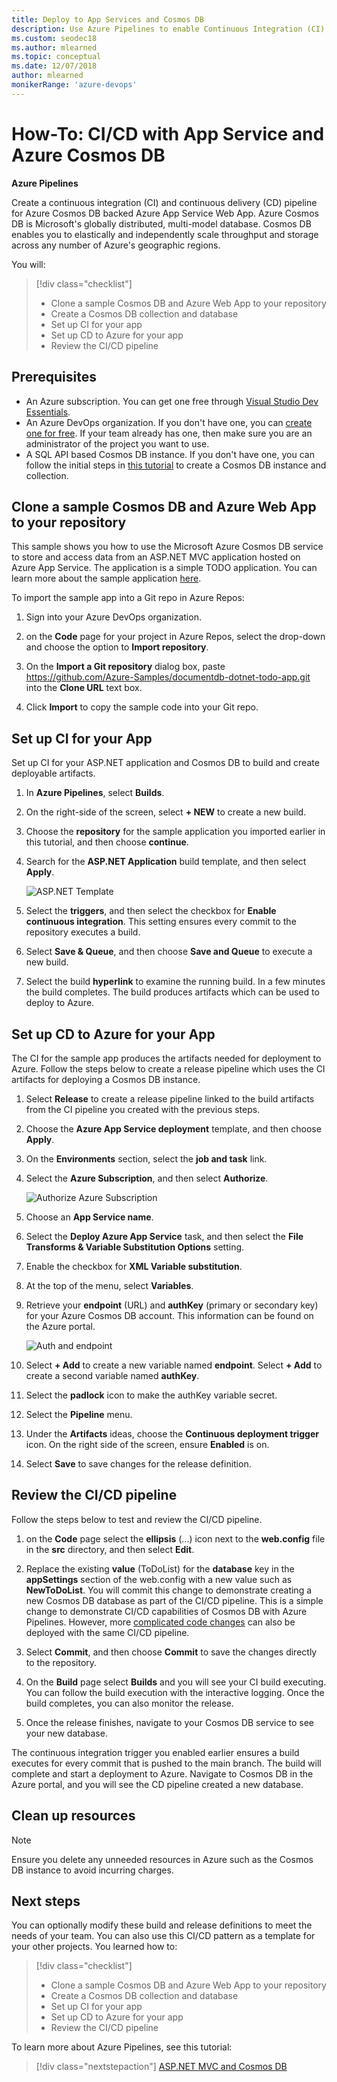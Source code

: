 ```yaml
---
title: Deploy to App Services and Cosmos DB
description: Use Azure Pipelines to enable Continuous Integration (CI) and Continuous Deployment (CD) for your ASP.NET App service and Azure Cosmos DB.
ms.custom: seodec18
ms.author: mlearned
ms.topic: conceptual
ms.date: 12/07/2018
author: mlearned
monikerRange: 'azure-devops'
---
```



# How-To:  CI/CD with App Service and Azure Cosmos DB

**Azure Pipelines**

Create a continuous integration (CI) and continuous delivery (CD) pipeline for Azure Cosmos DB backed Azure App Service Web App.  Azure Cosmos DB is Microsoft's globally distributed, multi-model database. Cosmos DB enables you to elastically and independently scale throughput and storage across any number of Azure's geographic regions.

You will:

> [!div class="checklist"]
> * Clone a sample Cosmos DB and Azure Web App to your repository
> * Create a Cosmos DB collection and database
> * Set up CI for your app
> * Set up CD to Azure for your app
> * Review the CI/CD pipeline

## Prerequisites

* An Azure subscription. You can get one free through [Visual Studio Dev Essentials](https://visualstudio.microsoft.com/dev-essentials/).
* An Azure DevOps organization. If you don't have one, you can [create one for free](https://go.microsoft.com/fwlink/?LinkId=307137). If your team already has one, then make sure you are an administrator of the project you want to use.
* A SQL API based Cosmos DB instance.  If you don't have one, you can follow the initial steps in [this tutorial](/azure/cosmos-db/create-sql-api-dotnet) to create a Cosmos DB instance and collection.

## Clone a sample Cosmos DB and Azure Web App to your repository

This sample shows you how to use the Microsoft Azure Cosmos DB service to store and access data from an ASP.NET MVC application hosted on Azure App Service.  The application is a simple TODO application.  You can learn more about the sample application [here](https://github.com/Azure-Samples/documentdb-dotnet-todo-app).

To import the sample app into a Git repo in Azure Repos:

 1. Sign into your Azure DevOps organization.

 1. on the **Code** page for your project in Azure Repos, select the drop-down and choose the option to **Import repository**.

 1. On the **Import a Git repository** dialog box, paste https://github.com/Azure-Samples/documentdb-dotnet-todo-app.git into the **Clone URL** text box.

 1. Click **Import** to copy the sample code into your Git repo.

## Set up CI for your App

Set up CI for your ASP.NET application and Cosmos DB to build and create deployable artifacts.

1. In **Azure Pipelines**, select **Builds**.

2. On the right-side of the screen, select **+ NEW** to create a new build.

3. Choose the **repository** for the sample application you imported earlier in this tutorial, and then choose **continue**.

4. Search for the **ASP.NET Application** build template, and then select **Apply**.

   ![ASP.NET Template](media/cosmos-db/aspnettemplate.png)

5. Select the **triggers**, and then select the checkbox for **Enable continuous integration**.  This setting ensures every commit to the repository executes a build.

6. Select **Save & Queue**, and then choose **Save and Queue** to execute a new build.

7. Select the build **hyperlink** to examine the running build.  In a few minutes the build completes.  The build produces artifacts which can be used to deploy to Azure.

## Set up CD to Azure for your App

The CI for the sample app produces the artifacts needed for deployment to Azure.  Follow the steps below to create a release pipeline which uses the CI artifacts for deploying a Cosmos DB instance.

1. Select **Release** to create a release pipeline linked to the build artifacts from the CI pipeline you created with the previous steps.

2. Choose the **Azure App Service deployment** template, and then choose **Apply**.

3. On the **Environments** section, select the **job and task** link.

4. Select the **Azure Subscription**, and then select **Authorize**.

   ![Authorize Azure Subscription](media/cosmos-db/authorizeazure.png)

5. Choose an **App Service name**.

6. Select the **Deploy Azure App Service** task, and then select the **File Transforms & Variable Substitution Options** setting.  

7. Enable the checkbox for **XML Variable substitution**.

8. At the top of the menu, select **Variables**.

9. Retrieve your **endpoint** (URL) and **authKey** (primary or secondary key) for your Azure Cosmos DB account.  This information can be found on the Azure portal.

   ![Auth and endpoint](media/cosmos-db/keys.png)

10. Select **+ Add** to create a new variable named **endpoint**.  Select **+ Add** to create a second variable named **authKey**.

11. Select the **padlock** icon to make the authKey variable secret.

12. Select the **Pipeline** menu.

13. Under the **Artifacts** ideas, choose the **Continuous deployment trigger** icon.  On the right side of the screen, ensure **Enabled** is on.

14. Select **Save** to save changes for the release definition.

## Review the CI/CD pipeline

Follow the steps below to test and review the CI/CD pipeline.

1. on the **Code** page select the **ellipsis** (...) icon next to the **web.config** file in the **src** directory, and then select **Edit**.

1. Replace the existing **value** (ToDoList) for the **database** key in the **appSettings** section of the web.config with a new value such as **NewToDoList**.  You will commit this change to demonstrate creating a new Cosmos DB database as part of the CI/CD pipeline.  This is a simple change to demonstrate CI/CD capabilities of Cosmos DB with Azure Pipelines.  However, more [complicated code changes](/azure/cosmos-db/sql-api-dotnet-samples) can also be deployed with the same CI/CD pipeline.

1. Select **Commit**, and then choose **Commit** to save the changes directly to the repository.

1. On the **Build** page select **Builds** and you will see your CI build executing.  You can follow the build execution with the interactive logging.  Once the build completes, you can also monitor the release.

1. Once the release finishes, navigate to your Cosmos DB service to see your new database.


The continuous integration trigger you enabled earlier ensures a build executes for every commit that is pushed to the main branch. The build will complete and start a deployment to Azure. Navigate to Cosmos DB in the Azure portal, and you will see the CD pipeline created a new database.

## Clean up resources

 > [!NOTE]
 > Ensure you delete any unneeded resources in Azure such as the Cosmos DB instance to avoid incurring charges.

## Next steps

You can optionally modify these build and release definitions to meet the needs of your team. You can also use this CI/CD pattern as a template for your other projects.  You learned how to:

> [!div class="checklist"]
> * Clone a sample Cosmos DB and Azure Web App to your repository
> * Create a Cosmos DB collection and database
> * Set up CI for your app
> * Set up CD to Azure for your app
> * Review the CI/CD pipeline

To learn more about Azure Pipelines, see this tutorial:

> [!div class="nextstepaction"]
> [ASP.NET MVC and Cosmos DB](/azure/cosmos-db/sql-api-dotnet-application)

